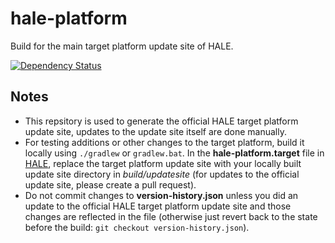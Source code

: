 hale-platform
=============

Build for the main target platform update site of HALE.

[![Dependency Status](https://www.versioneye.com/user/projects/535119fbfe0d07b0330003c5/badge.png)](https://www.versioneye.com/user/projects/535119fbfe0d07b0330003c5)

Notes
-----

* This repsitory is used to generate the official HALE target platform update site, updates to the update site itself are done manually.
* For testing additions or other changes to the target platform, build it locally using `./gradlew` or `gradlew.bat`. In the **hale-platform.target** file in [HALE](https://github.com/igd-geo/hale), replace the target platform update site with your locally built update site directory in *build/updatesite* (for updates to the official update site, please create a pull request).
* Do not commit changes to **version-history.json** unless you did an update to the official HALE target platform update site and those changes are reflected in the file (otherwise just revert back to the state before the build: `git checkout version-history.json`).
